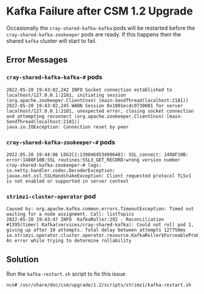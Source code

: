 # Kafka Failure after CSM 1.2 Upgrade

Occasionally the `cray-shared-kafka-kafka` pods will be restarted before the
`cray-shared-kafka-zookeeper` pods are ready. If this happens then the shared
`kafka` cluster will start to fail.

## Error Messages

### `cray-shared-kafka-kafka-#` pods

```text
2022-05-20 19:43:02,242 INFO Socket connection established to localhost/127.0.0.1:2181, initiating session (org.apache.zookeeper.ClientCnxn) [main-SendThread(localhost:2181)]
2022-05-20 19:43:02,245 WARN Session 0x1001ec4c0730001 for server localhost/127.0.0.1:2181, unexpected error, closing socket connection and attempting reconnect (org.apache.zookeeper.ClientCnxn) [main-SendThread(localhost:2181)]
java.io.IOException: Connection reset by peer
```

### `cray-shared-kafka-zookeeper-#` pods

```text
2022.05.20 19:44:06 LOG3[1:139846453499648]: SSL_connect: 1408F10B: error:1408F10B:SSL routines:SSL3_GET_RECORD:wrong version number
cray-shared-kafka-zookeeper-# logs:
io.netty.handler.codec.DecoderException: javax.net.ssl.SSLHandshakeException: Client requested protocol TLSv1 is not enabled or supported in server context
```

### `strimzi-cluster-operator` pod

```text
Caused by: org.apache.kafka.common.errors.TimeoutException: Timed out waiting for a node assignment. Call: listTopics
2022-05-20 19:43:47 INFO  KafkaRoller:292 - Reconciliation #1395(timer) Kafka(services/cray-shared-kafka): Could not roll pod 1, giving up after 10 attempts. Total delay between attempts 127750ms
io.strimzi.operator.cluster.operator.resource.KafkaRoller$ForceableProblem: An error while trying to determine rollability
```

## Solution

Run the `kafka-restart.sh` script to fix this issue

```bash
ncn# /usr/share/doc/csm/upgrade/1.2/scripts/strimzi/kafka-restart.sh

```
